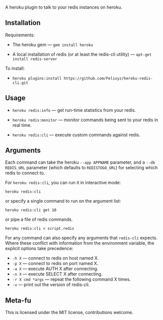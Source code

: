 A heroku plugin to talk to your redis instances on heroku.

Installation
------------

Requirements:

* The heroku gem — `gem install heroku`

* A local installation of redis (or at least the redis-cli utility) — `apt-get install redis-server`

To install:

* `heroku plugins:install https://github.com/Felixyz/heroku-redis-cli.git`

Usage
-----

* `heroku redis:info` — get run-time statistics from your redis.

* `heroku redis:monitor` — monitor commands being sent to your redis in real time.

* `heroku redis:cli` — execute custom commands against redis.

Arguments
---------

Each command can take the heroku `--app APPNAME` parameter, and a `--db REDIS_URL` parameter (which defaults to `REDISTOGO_URL`) for selecting which redis to connect to.

For `heroku redis:cli`, you can run it in interactive mode:

    heroku redis:cli

or specify a single command to run on the argument list:

    heroku redis:cli get 10

or pipe a file of redis commands.

    heroku redis:cli < script.redis

For any command can also specify any arguments that `redis-cli` expects. Where these conflict with information from the environment variable, the explicit options take precedence:

* `-h X` — connect to redis on host named X.
* `-p X` — connect to redis on port named X.
* `-a X` — execute AUTH X after connecting.
* `-n X` — execute SELECT X after connecting.
* `-r X cmd *args` — repeat the following command X times.
* `-v` — print out the version of redis-cli.

Meta-fu
-------

This is licensed under the MIT license, contributions welcome.
